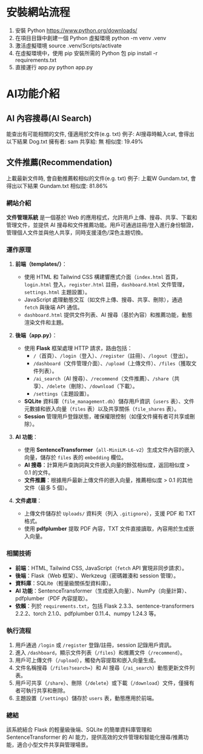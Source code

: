 # 安裝網站流程
1. 安裝 Python
https://www.python.org/downloads/
2. 在項目目錄中創建一個 Python 虛擬環境
python -m venv .venv
3. 激活虛擬環境
source .venv/Scripts/activate
4. 在虛擬環境中，使用 pip 安裝所需的 Python 包
pip install -r requirements.txt
5. 直接運行 app.py
python app.py

# AI功能介紹
## AI 內容搜尋(AI Search)
能查出有可能相關的文件, 僅適用於文件(e.g. txt)
例子: AI搜尋時輸入cat, 會得出以下結果
Dog.txt
擁有者: sam
共享給: 無
相似度: 19.49%
## 文件推薦(Recommendation)
上載最新文件時, 會自動推薦較相似的文件(e.g. txt)
例子: 上載W Gundam.txt, 會得出以下結果
Gundam.txt
相似度: 81.86%

### 網站介紹
**文件管理系統** 是一個基於 Web 的應用程式，允許用戶上傳、搜尋、共享、下載和管理文件，並提供 AI 搜尋和文件推薦功能。用戶可通過註冊/登入進行身份驗證，管理個人文件並與他人共享，同時支援淺色/深色主題切換。

### 運作原理
1. **前端（templates/）**：
   - 使用 HTML 和 Tailwind CSS 構建響應式介面（`index.html` 首頁，`login.html` 登入，`register.html` 註冊，`dashboard.html` 文件管理，`settings.html` 主題設置）。
   - JavaScript 處理動態交互（如文件上傳、搜尋、共享、刪除），通過 `fetch` 與後端 API 通信。
   - `dashboard.html` 提供文件列表、AI 搜尋（基於內容）和推薦功能，動態渲染文件和主題。

2. **後端（app.py）**：
   - 使用 **Flask** 框架處理 HTTP 請求，路由包括：
     - `/`（首頁）、`/login`（登入）、`/register`（註冊）、`/logout`（登出）。
     - `/dashboard`（文件管理介面）、`/upload`（上傳文件）、`/files`（獲取文件列表）。
     - `/ai_search`（AI 搜尋）、`/recommend`（文件推薦）、`/share`（共享）、`/delete`（刪除）、`/download`（下載）。
     - `/settings`（主題設置）。
   - **SQLite** 資料庫（`file_management.db`）儲存用戶資訊（`users` 表）、文件元數據和嵌入向量（`files` 表）以及共享關係（`file_shares` 表）。
   - **Session** 管理用戶登錄狀態，確保權限控制（如僅文件擁有者可共享或刪除）。

3. **AI 功能**：
   - 使用 **SentenceTransformer**（`all-MiniLM-L6-v2`）生成文件內容的嵌入向量，儲存於 `files` 表的 `embedding` 欄位。
   - **AI 搜尋**：計算用戶查詢詞與文件嵌入向量的餘弦相似度，返回相似度 > 0.1 的文件。
   - **文件推薦**：根據用戶最新上傳文件的嵌入向量，推薦相似度 > 0.1 的其他文件（最多 5 個）。

4. **文件處理**：
   - 上傳文件儲存於 `Uploads/` 資料夾（列入 `.gitignore`），支援 PDF 和 TXT 格式。
   - 使用 **pdfplumber** 提取 PDF 內容，TXT 文件直接讀取，內容用於生成嵌入向量。

### 相關技術
- **前端**：HTML, Tailwind CSS, JavaScript（`fetch` API 實現非同步請求）。
- **後端**：Flask（Web 框架）、Werkzeug（密碼雜湊和 session 管理）。
- **資料庫**：SQLite（輕量級關係型資料庫）。
- **AI 功能**：SentenceTransformer（生成嵌入向量）、NumPy（向量計算）、pdfplumber（PDF 內容提取）。
- **依賴**：列於 `requirements.txt`，包括 Flask 2.3.3、sentence-transformers 2.2.2、torch 2.1.0、pdfplumber 0.11.4、numpy 1.24.3 等。

### 執行流程
1. 用戶通過 `/login` 或 `/register` 登錄/註冊，session 記錄用戶資訊。
2. 進入 `/dashboard`，顯示文件列表（`/files`）和推薦文件（`/recommend`）。
3. 用戶可上傳文件（`/upload`），觸發內容提取和嵌入向量生成。
4. 文件名稱搜尋（`/files?search=`）和 AI 搜尋（`/ai_search`）動態更新文件列表。
5. 用戶可共享（`/share`）、刪除（`/delete`）或下載（`/download`）文件，僅擁有者可執行共享和刪除。
6. 主題設置（`/settings`）儲存於 `users` 表，動態應用於前端。

### 總結
該系統結合 Flask 的輕量級後端、SQLite 的簡單資料庫管理和 SentenceTransformer 的 AI 能力，提供高效的文件管理和智能化搜尋/推薦功能，適合小型文件共享與管理場景。